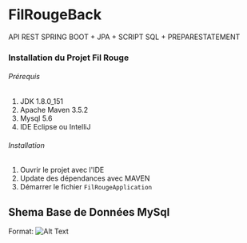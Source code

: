 # FilRougeBack
API REST SPRING BOOT + JPA + SCRIPT SQL + PREPARESTATEMENT

### Installation du Projet Fil Rouge
 ###### Prérequis 
1. JDK 1.8.0_151
2. Apache Maven 3.5.2
3. Mysql 5.6
4. IDE Eclipse ou IntelliJ
 ###### Installation
 1. Ouvrir le projet avec l'IDE
 2. Update des dépendances avec MAVEN
 3. Démarrer le fichier `FilRougeApplication`

## Shema Base de Données MySql
 
Format: ![Alt Text](https://github.com/stephp30/FilRougeBack/blob/master/img/SchemaBDD.PNG)


